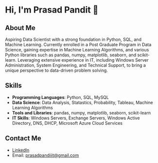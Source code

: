 # Hi, I'm Prasad Pandit 👋

## About Me
Aspiring Data Scientist with a strong foundation in Python, SQL, and Machine Learning. Currently enrolled in a Post Graduate Program in Data Science, gaining expertise in Machine Learning Algorithms, and various Python libraries such as pandas, numpy, matplotlib, seaborn, and scikit-learn. Leveraging extensive experience in IT, including Windows Server Administration, System Engineering, and Technical Support, to bring a unique perspective to data-driven problem solving.


## Skills
- **Programming Languages**: Python, SQL, MySQL
- **Data Science**: Data Analysis, Statastics, Probability, Tableau, Machine Learning Algorithms
- **Tools and Libraries**: pandas, numpy, matplotlib, seaborn, scikit-learn
- **IT Skills**: Windows Servers, Exchange Servers, Windows Active Directory, DNS, DHCP, Microsoft Azure Cloud Services

## Contact Me
- [LinkedIn](https://www.linkedin.com/in/prasadpandit04/)
- Email: prasadpandiiit@gmail.com
